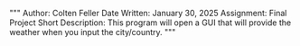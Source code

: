 """
Author: Colten Feller
Date Written: January 30, 2025
Assignment: Final Project
Short Description: This program will open a GUI that will provide the weather when you input the city/country.
"""

